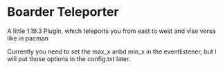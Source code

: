 # Boarder Teleporter
 A little 1.19.3 Plugin, which teleports you from east to west and vise versa like in pacman

Currently you need to set the max_x anbd min_x in the eventlistener, but I will put those options in the config.txt later.
